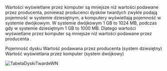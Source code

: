 Wartości wyświetlane przez komputer są mniejsze niż wartości podawane przez producenta, 
ponieważ producenci dysków twardych zwykle podają pojemność w systemie dziesiętnym, 
a komputery wyświetlają pojemność w systemie dwójkowym. 
W systemie dwójkowym 1 GB to 1024 MB, podczas gdy w systemie dziesiętnym 1 GB to 1000 MB. 
Dlatego wartości wyświetlane przez komputer są mniejsze niż wartości podawane przez producenta .

Pojemność dysku	
Wartość podawana przez producenta (system dziesiętny)
Wartość wyświetlana przez komputer (system dwójkowy)

![TabelaDyskiTwardeWN](https://github.com/wiktornosarzewski/HDD-SDD-Table/assets/22853678/22de6a1c-a5f7-4f77-8399-1534af3d3fbe)
